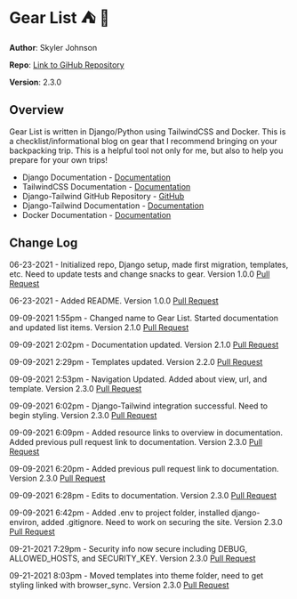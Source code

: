 # Gear List ⛺️ 🗻

**Author**: Skyler Johnson

**Repo**: [Link to GiHub Repository](https://github.com/SkylerJohnson102020/gear-list)

**Version**: 2.3.0

## Overview

Gear List is written in Django/Python using TailwindCSS and Docker. This is a checklist/informational blog on gear that I recommend bringing on your backpacking trip. This is a helpful tool not only for me, but also to help you prepare for your own trips!

- Django Documentation - [Documentation](https://docs.djangoproject.com/en/3.2/)
- TailwindCSS Documentation - [Documentation](https://tailwindcss.com/docs)
- Django-Tailwind GitHub Repository - [GitHub](https://github.com/timonweb/django-tailwind)
- Django-Tailwind Documentation - [Documentation](https://django-tailwind.readthedocs.io/en/latest/index.html)
- Docker Documentation - [Documentation](https://docs.docker.com/)

## Change Log

06-23-2021 - Initialized repo, Django setup, made first migration, templates, etc. Need to update tests and change snacks to gear. Version 1.0.0 [Pull Request](https://github.com/SkylerJohnson102020/gear-list/commit/c1c7696d4bf8fbeabdc9341a87571e0e123674ee)

06-23-2021 - Added README. Version 1.0.0 [Pull Request](https://github.com/SkylerJohnson102020/gear-list/commit/2724d3f7cd82cca465e01ff24a1cb79f39c97f5b)

09-09-2021 1:55pm - Changed name to Gear List. Started documentation and updated list items. Version 2.1.0 [Pull Request](https://github.com/SkylerJohnson102020/gear-list/commit/b076e3ea5294e0a520b71c19360125ae6ffcb8f1)

09-09-2021 2:02pm - Documentation updated. Version 2.1.0 [Pull Request](https://github.com/SkylerJohnson102020/gear-list/commit/a6c8b4e34a58dbd2b3adebfeba2d5b1a4cbce31e)

09-09-2021 2:29pm - Templates updated. Version 2.2.0 [Pull Request](https://github.com/SkylerJohnson102020/gear-list/commit/bc6726a5a29bfbf53483a02915f6baacf7232963)

09-09-2021 2:53pm - Navigation Updated. Added about view, url, and template. Version 2.3.0 [Pull Request](https://github.com/SkylerJohnson102020/gear-list/commit/bc6e92a8355d205688212d96061eaaf4cf7af80b)

09-09-2021 6:02pm - Django-Tailwind integration successful. Need to begin styling. Version 2.3.0 [Pull Request](https://github.com/SkylerJohnson102020/gear-list/commit/e85b6977d9c417a55feec493673af6ba9f85119f)

09-09-2021 6:09pm - Added resource links to overview in documentation. Added previous pull request link to documentation. Version 2.3.0 [Pull Request](https://github.com/SkylerJohnson102020/gear-list/commit/e85b6977d9c417a55feec493673af6ba9f85119f)

09-09-2021 6:20pm - Added previous pull request link to documentation. Version 2.3.0 [Pull Request](https://github.com/SkylerJohnson102020/gear-list/commit/afe06479b408a719ef208906b89e7afb6b6998e2)

09-09-2021 6:28pm - Edits to documentation. Version 2.3.0 [Pull Request](https://github.com/SkylerJohnson102020/gear-list/commit/3cfedda716f26a2b0b9e1dcbf3d5047cdfb8c07c)

09-09-2021 6:42pm - Added .env to project folder, installed django-environ, added .gitignore. Need to work on securing the site. Version 2.3.0 [Pull Request](https://github.com/SkylerJohnson102020/gear-list/commit/98eb7d28e6a3779f37deb1ae46f7fc52c3180b8a)

09-21-2021 7:29pm - Security info now secure including DEBUG, ALLOWED_HOSTS, and SECURITY_KEY. Version 2.3.0 [Pull Request](https://github.com/SkylerJohnson102020/gear-list/commit/d9560f46dbf635aa9af2d457ee76644e96a3ac08)

09-21-2021 8:03pm - Moved templates into theme folder, need to get styling linked with browser_sync. Version 2.3.0 [Pull Request](https://github.com/SkylerJohnson102020/gear-list/commit/7237e629cc6ea6387c8fda67b76dd3f72729b743)
